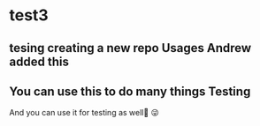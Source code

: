 # test3
tesing creating a new repo
Usages
Andrew added this
-------------
You can use this to do many things
Testing
-------
And you can use it for testing as well:tada:
:stuck_out_tongue_winking_eye:


